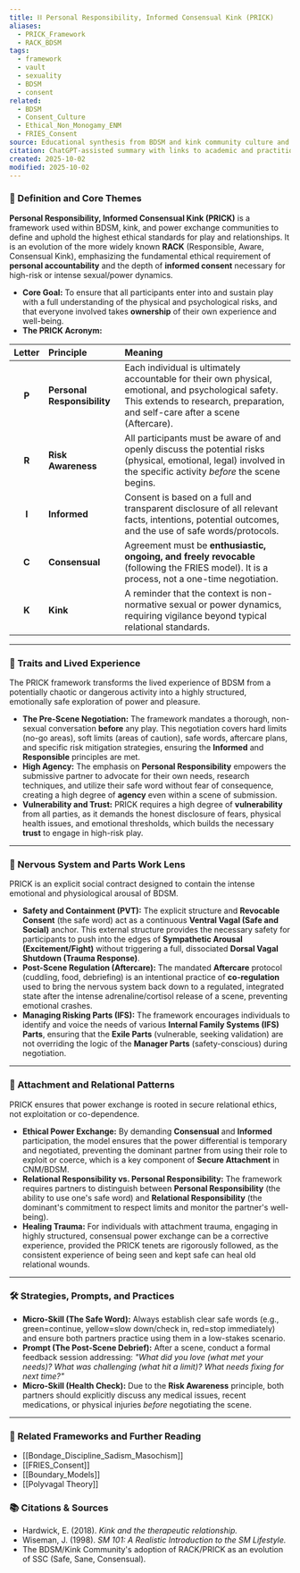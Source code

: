 ```yaml
---
title: ⛓️ Personal Responsibility, Informed Consensual Kink (PRICK)
aliases:
  - PRICK_Framework
  - RACK_BDSM
tags:
  - framework
  - vault
  - sexuality
  - BDSM
  - consent
related:
  - BDSM
  - Consent_Culture
  - Ethical_Non_Monogamy_ENM
  - FRIES_Consent
source: Educational synthesis from BDSM and kink community culture and literature
citation: ChatGPT-assisted summary with links to academic and practitioner materials
created: 2025-10-02
modified: 2025-10-02
---
```


<!-- @format -->

### 🧩 Definition and Core Themes

**Personal Responsibility, Informed Consensual Kink (PRICK)** is a framework used within
BDSM, kink, and power exchange communities to define and uphold the highest ethical
standards for play and relationships. It is an evolution of the more widely known
**RACK** (Responsible, Aware, Consensual Kink), emphasizing the fundamental ethical
requirement of **personal accountability** and the depth of **informed consent**
necessary for high-risk or intense sexual/power dynamics.

- **Core Goal:** To ensure that all participants enter into and sustain play with a full
  understanding of the physical and psychological risks, and that everyone involved
  takes **ownership** of their own experience and well-being.
- **The PRICK Acronym:**

| Letter | Principle                   | Meaning                                                                                                                                                                                |
| :----: | :-------------------------- | :------------------------------------------------------------------------------------------------------------------------------------------------------------------------------------- |
| **P**  | **Personal Responsibility** | Each individual is ultimately accountable for their own physical, emotional, and psychological safety. This extends to research, preparation, and self-care after a scene (Aftercare). |
| **R**  | **Risk Awareness**          | All participants must be aware of and openly discuss the potential risks (physical, emotional, legal) involved in the specific activity _before_ the scene begins.                     |
| **I**  | **Informed**                | Consent is based on a full and transparent disclosure of all relevant facts, intentions, potential outcomes, and the use of safe words/protocols.                                      |
| **C**  | **Consensual**              | Agreement must be **enthusiastic, ongoing, and freely revocable** (following the FRIES model). It is a process, not a one-time negotiation.                                            |
| **K**  | **Kink**                    | A reminder that the context is non-normative sexual or power dynamics, requiring vigilance beyond typical relational standards.                                                        |

---

### 🌿 Traits and Lived Experience

The PRICK framework transforms the lived experience of BDSM from a potentially chaotic
or dangerous activity into a highly structured, emotionally safe exploration of power
and pleasure.

- **The Pre-Scene Negotiation:** The framework mandates a thorough, non-sexual
  conversation **before** any play. This negotiation covers hard limits (no-go areas),
  soft limits (areas of caution), safe words, aftercare plans, and specific risk
  mitigation strategies, ensuring the **Informed** and **Responsible** principles are
  met.
- **High Agency:** The emphasis on **Personal Responsibility** empowers the submissive
  partner to advocate for their own needs, research techniques, and utilize their safe
  word without fear of consequence, creating a high degree of **agency** even within a
  scene of submission.
- **Vulnerability and Trust:** PRICK requires a high degree of **vulnerability** from
  all parties, as it demands the honest disclosure of fears, physical health issues, and
  emotional thresholds, which builds the necessary **trust** to engage in high-risk
  play.

---

### 🧠 Nervous System and Parts Work Lens

PRICK is an explicit social contract designed to contain the intense emotional and
physiological arousal of BDSM.

- **Safety and Containment (PVT):** The explicit structure and **Revocable Consent**
  (the safe word) act as a continuous **Ventral Vagal (Safe and Social)** anchor. This
  external structure provides the necessary safety for participants to push into the
  edges of **Sympathetic Arousal (Excitement/Fight)** without triggering a full,
  dissociated **Dorsal Vagal Shutdown (Trauma Response)**.
- **Post-Scene Regulation (Aftercare):** The mandated **Aftercare** protocol (cuddling,
  food, debriefing) is an intentional practice of **co-regulation** used to bring the
  nervous system back down to a regulated, integrated state after the intense
  adrenaline/cortisol release of a scene, preventing emotional crashes.
- **Managing Risking Parts (IFS):** The framework encourages individuals to identify and
  voice the needs of various **Internal Family Systems (IFS) Parts**, ensuring that the
  **Exile Parts** (vulnerable, seeking validation) are not overriding the logic of the
  **Manager Parts** (safety-conscious) during negotiation.

---

### 💞 Attachment and Relational Patterns

PRICK ensures that power exchange is rooted in secure relational ethics, not
exploitation or co-dependence.

- **Ethical Power Exchange:** By demanding **Consensual** and **Informed**
  participation, the model ensures that the power differential is temporary and
  negotiated, preventing the dominant partner from using their role to exploit or
  coerce, which is a key component of **Secure Attachment** in CNM/BDSM.
- **Relational Responsibility vs. Personal Responsibility:** The framework requires
  partners to distinguish between **Personal Responsibility** (the ability to use one's
  safe word) and **Relational Responsibility** (the dominant's commitment to respect
  limits and monitor the partner's well-being).
- **Healing Trauma:** For individuals with attachment trauma, engaging in highly
  structured, consensual power exchange can be a corrective experience, provided the
  PRICK tenets are rigorously followed, as the consistent experience of being seen and
  kept safe can heal old relational wounds.

---

### 🛠️ Strategies, Prompts, and Practices

- **Micro-Skill (The Safe Word):** Always establish clear safe words (e.g.,
  green=continue, yellow=slow down/check in, red=stop immediately) and ensure both
  partners practice using them in a low-stakes scenario.
- **Prompt (The Post-Scene Debrief):** After a scene, conduct a formal feedback session
  addressing: _"What did you love (what met your needs)? What was challenging (what hit
  a limit)? What needs fixing for next time?"_
- **Micro-Skill (Health Check):** Due to the **Risk Awareness** principle, both partners
  should explicitly discuss any medical issues, recent medications, or physical injuries
  _before_ negotiating the scene.

---

### 🔗 Related Frameworks and Further Reading

- [[Bondage_Discipline_Sadism_Masochism]]
- [[FRIES_Consent]]
- [[Boundary_Models]]
- [[Polyvagal Theory]]

### 📚 Citations & Sources

- Hardwick, E. (2018). _Kink and the therapeutic relationship._
- Wiseman, J. (1998). _SM 101: A Realistic Introduction to the SM Lifestyle._
- The BDSM/Kink Community's adoption of RACK/PRICK as an evolution of SSC (Safe, Sane,
  Consensual).
